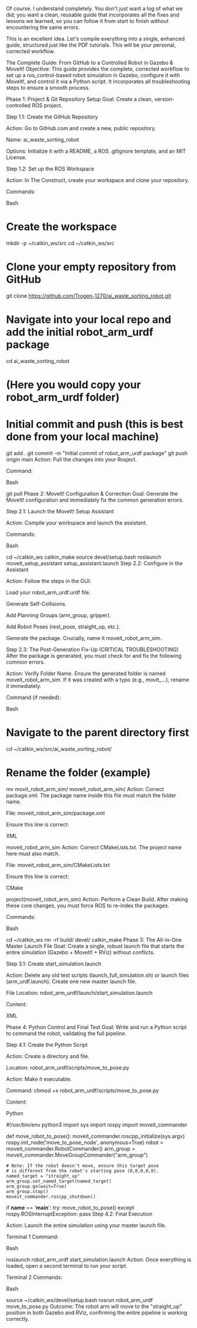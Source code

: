 Of course. I understand completely. You don't just want a log of what we did; you want a clean, reusable guide that incorporates all the fixes and lessons we learned, so you can follow it from start to finish without encountering the same errors.

This is an excellent idea. Let's compile everything into a single, enhanced guide, structured just like the PDF tutorials. This will be your personal, corrected workflow.

The Complete Guide: From GitHub to a Controlled Robot in Gazebo & MoveIt!
Objective: This guide provides the complete, corrected workflow to set up a ros_control-based robot simulation in Gazebo, configure it with MoveIt!, and control it via a Python script. It incorporates all troubleshooting steps to ensure a smooth process.

Phase 1: Project & Git Repository Setup
Goal: Create a clean, version-controlled ROS project.

Step 1.1: Create the GitHub Repository

Action: Go to GitHub.com and create a new, public repository.

Name: ai_waste_sorting_robot

Options: Initialize it with a README, a ROS .gitignore template, and an MIT License.

Step 1.2: Set up the ROS Workspace

Action: In The Construct, create your workspace and clone your repository.

Commands:

Bash

# Create the workspace
mkdir -p ~/catkin_ws/src
cd ~/catkin_ws/src

# Clone your empty repository from GitHub
git clone https://github.com/Trogen-1270/ai_waste_sorting_robot.git

# Navigate into your local repo and add the initial robot_arm_urdf package
cd ai_waste_sorting_robot
# (Here you would copy your robot_arm_urdf folder)

# Initial commit and push (this is best done from your local machine)
git add .
git commit -m "Initial commit of robot_arm_urdf package"
git push origin main
Action: Pull the changes into your Rosject.

Command:

Bash

git pull
Phase 2: MoveIt! Configuration & Correction
Goal: Generate the MoveIt! configuration and immediately fix the common generation errors.

Step 2.1: Launch the MoveIt! Setup Assistant

Action: Compile your workspace and launch the assistant.

Commands:

Bash

cd ~/catkin_ws
catkin_make
source devel/setup.bash
roslaunch moveit_setup_assistant setup_assistant.launch
Step 2.2: Configure in the Assistant

Action: Follow the steps in the GUI:

Load your robot_arm_urdf.urdf file.

Generate Self-Collisions.

Add Planning Groups (arm_group, gripper).

Add Robot Poses (rest_pose, straight_up, etc.).

Generate the package. Crucially, name it moveit_robot_arm_sim.

Step 2.3: The Post-Generation Fix-Up (CRITICAL TROUBLESHOOTING)
After the package is generated, you must check for and fix the following common errors.

Action: Verify Folder Name. Ensure the generated folder is named moveit_robot_arm_sim. If it was created with a typo (e.g., movit_...), rename it immediately.

Command (if needed):

Bash

# Navigate to the parent directory first
cd ~/catkin_ws/src/ai_waste_sorting_robot/
# Rename the folder (example)
mv movit_robot_arm_sim/ moveit_robot_arm_sim/
Action: Correct package.xml. The package name inside this file must match the folder name.

File: moveit_robot_arm_sim/package.xml

Ensure this line is correct:

XML

<name>moveit_robot_arm_sim</name>
Action: Correct CMakeLists.txt. The project name here must also match.

File: moveit_robot_arm_sim/CMakeLists.txt

Ensure this line is correct:

CMake

project(moveit_robot_arm_sim)
Action: Perform a Clean Build. After making these core changes, you must force ROS to re-index the packages.

Commands:

Bash

cd ~/catkin_ws
rm -rf build/ devel/
catkin_make
Phase 3: The All-in-One Master Launch File
Goal: Create a single, robust launch file that starts the entire simulation (Gazebo + MoveIt! + RViz) without conflicts.

Step 3.1: Create start_simulation.launch

Action: Delete any old test scripts (launch_full_simulation.sh) or launch files (arm_urdf.launch). Create one new master launch file.

File Location: robot_arm_urdf/launch/start_simulation.launch

Content:

XML

<launch>
  <param name="/use_sim_time" value="true" />

  <include file="$(find gazebo_ros)/launch/empty_world.launch"/>

  <param name="robot_description" command="$(find xacro)/xacro $(find robot_arm_urdf)/urdf/robot_arm_urdf.urdf" />
  <rosparam file="$(find robot_arm_urdf)/config/ros_controllers.yaml" command="load" />

  <node name="spawn_urdf" pkg="gazebo_ros" type="spawn_model"
        args="-param robot_description -urdf -model robot_arm_urdf
               -J joint_1 0.0 -J joint_2 0.0 -J joint_3 0.0
               -J joint_4 0.0 -J joint_5 0.0 -J joint_6 0.0 -J joint_7 0.0" />

  <node name="controller_spawner" pkg="controller_manager" type="spawner"
        args="joint_state_controller arm_group_controller hand_controller" />

  <node name="robot_state_publisher" pkg="robot_state_publisher" type="robot_state_publisher" />

  <include file="$(find moveit_robot_arm_sim)/launch/demo.launch">
      <arg name="moveit_controller_manager" value="ros_control"/>
      <arg name="load_robot_description" value="false"/>
  </include>
</launch>
Phase 4: Python Control and Final Test
Goal: Write and run a Python script to command the robot, validating the full pipeline.

Step 4.1: Create the Python Script

Action: Create a directory and file.

Location: robot_arm_urdf/scripts/move_to_pose.py

Action: Make it executable.

Command: chmod +x robot_arm_urdf/scripts/move_to_pose.py

Content:

Python

#!/usr/bin/env python3
import sys
import rospy
import moveit_commander

def move_robot_to_pose():
    moveit_commander.roscpp_initialize(sys.argv)
    rospy.init_node('move_to_pose_node', anonymous=True)
    robot = moveit_commander.RobotCommander()
    arm_group = moveit_commander.MoveGroupCommander("arm_group")

    # Note: If the robot doesn't move, ensure this target pose
    # is different from the robot's starting pose (0,0,0,0,0).
    named_target = "straight_up"
    arm_group.set_named_target(named_target)
    arm_group.go(wait=True)
    arm_group.stop()
    moveit_commander.roscpp_shutdown()

if __name__ == '__main__':
    try:
        move_robot_to_pose()
    except rospy.ROSInterruptException:
        pass
Step 4.2: Final Execution

Action: Launch the entire simulation using your master launch file.

Terminal 1 Command:

Bash

roslaunch robot_arm_urdf start_simulation.launch
Action: Once everything is loaded, open a second terminal to run your script.

Terminal 2 Commands:

Bash

source ~/catkin_ws/devel/setup.bash
rosrun robot_arm_urdf move_to_pose.py
Outcome: The robot arm will move to the "straight_up" position in both Gazebo and RViz, confirming the entire pipeline is working correctly.